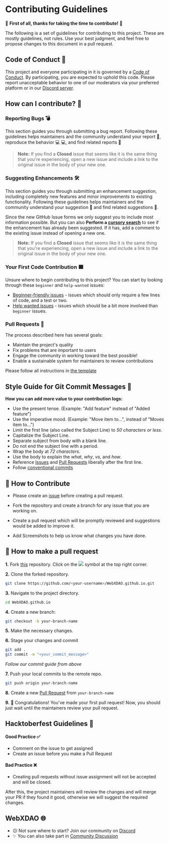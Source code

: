 # Contributing Guidelines

🎉 **First of all, thanks for taking the time to contribute!** 🎉

The following is a set of guidelines for contributing to this project. These are mostly guidelines, not rules. Use your best judgment, and feel free to propose changes to this document in a pull request.

## Code of Conduct 📜

This project and everyone participating in it is governed by a [Code of Conduct](https://github.com/WebXDAO/WebXDAO.github.io/blob/main/CODE_OF_CONDUCT.md). By participating, you are expected to uphold this code. Please report unacceptable behavior to one of our moderators via your preferred platform or in our [Discord server](https://discord.gg/TSRwqx4K2v).

## How can I contribute? 🤔

### Reporting Bugs 💣

This section guides you through submitting a bug report. Following these guidelines helps maintainers and the community understand your report 📝, reproduce the behavior 💻 💻, and find related reports 🔎

> **Note:** If you find a **Closed** issue that seems like it is the same thing that you're experiencing, open a new issue and include a link to the original issue in the body of your new one.

### Suggesting Enhancements 🛠

This section guides you through submitting an enhancement suggestion, including completely new features and minor improvements to existing functionality. Following these guidelines helps maintainers and the community understand your suggestion 📝 and find related suggestions 🔎.

Since the new GitHub Issue forms we only suggest you to include most information possible. But you can also **Perform a [cursory search](https://github.com/WebXDAO/WebXDAO.github.io/issues)** to see if the enhancement has already been suggested. If it has, add a comment to the existing issue instead of opening a new one.

> **Note:** If you find a **Closed** issue that seems like it is the same thing that you're experiencing, open a new issue and include a link to the original issue in the body of your new one.

### Your First Code Contribution 🟩

Unsure where to begin contributing to this project? You can start by looking through these `beginner` and `help-wanted` issues:

- [Beginner-friendly issues](https://github.com/WebXDAO/WebXDAO.github.io/issues?q=is%3Aopen+is%3Aissue+label%3A%22good+first+issue%22) - issues which should only require a few lines of code, and a test or two.
- [Help wanted issues](https://github.com/WebXDAO/WebXDAO.github.io/issues?q=is%3Aopen+is%3Aissue+label%3A%22help+wanted%22) - issues which should be a bit more involved than `beginner` issues.

### Pull Requests 📣

The process described here has several goals:

- Maintain the project's quality
- Fix problems that are important to users
- Engage the community in working toward the best possible!
- Enable a sustainable system for maintainers to review contributions

Please follow all instructions in [the template](https://github.com/WebXDAO/WebXDAO.github.io/blob/main/.github/PULL_REQUEST_TEMPLATE.md)

## Style Guide for Git Commit Messages :memo:

**How you can add more value to your contribution logs:**

- Use the present tense. (Example: "Add feature" instead of "Added feature")
- Use the imperative mood. (Example: "Move item to...", instead of "Moves item to...")
- Limit the first line (also called the Subject Line) to _50 characters or less_.
- Capitalize the Subject Line.
- Separate subject from body with a blank line.
- Do not end the subject line with a period.
- Wrap the body at _72 characters_.
- Use the body to explain the _what_, _why_, _vs_, and _how_.
- Reference [Issues](https://github.com/WebXDAO/WebXDAO.github.io/issues) and [Pull Requests](https://github.com/WebXDAO/WebXDAO.github.io/pulls) liberally after the first line.
- Follow [conventional commits](https://www.conventionalcommits.org/en/v1.0.0/)

## 🚀 How to Contribute

- Please create an [issue](https://github.com/WebXDAO/WebXDAO.github.io/issues/new/choose) before creating a pull request.

- Fork the repository and create a branch for any issue that you are working on.

- Create a pull request which will be promptly reviewed and suggestions would be added to improve it.

- Add Screenshots to help us know what changes you have done.

## 🤔 How to make a pull request

**1.** Fork [this](https://github.com/WebXDAO/WebXDAO.github.io) repository. Click on the <a  href="https://github.com/WebXDAO/WebXDAO.github.io"><img  src="https://img.icons8.com/fluency/30/000000/code-fork.png"/></a> symbol at the top right corner.

**2.** Clone the forked repository.

```bash
git clone https://github.com/<your-username>/WebXDAO.github.io.git
```

**3.** Navigate to the project directory.

```bash
cd WebXDAO.github.io
```

**4.** Create a new branch:

```bash
git checkout -b your-branch-name
```

**5.** Make the necessary changes.

**6.** Stage your changes and commit

```bash
git add .
git commit -m "<your_commit_message>"
```

_Follow our commit guide from above_

**7.** Push your local commits to the remote repo.

```bash
git push origin your-branch-name
```

**8.** Create a new [Pull Request](https://help.github.com/en/github/collaborating-with-issues-and-pull-requests/creating-a-pull-request) from `your-branch-name`

**9.** 🎉 Congratulations! You've made your first pull request! Now, you should just wait until the maintainers review your pull request.

## Hacktoberfest Guidelines 🌳

#### Good Practice ✅

- Comment on the issue to get assigned
- Create an issue before you make a Pull Request

#### Bad Practice ❌

- Creating pull requests without issue assignment will not be accepted and will be closed.

After this, the project maintainers will review the changes and will merge your PR if they found it good, otherwise we will suggest the required changes.

## WebXDAO 🌐

- 😕 Not sure where to start? Join our community on [Discord](https://discord.gg/TSRwqx4K2v)
- ✨ You can also take part in [Community Discussion](https://github.com/WebXDAO/WebXDAO.github.io/discussions)
